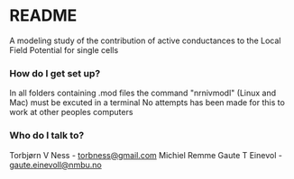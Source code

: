 # README #

A modeling study of the contribution of active conductances to the Local Field Potential for single cells

### How do I get set up? ###
In all folders containing .mod files the command "nrnivmodl" (Linux and Mac) must be excuted in a terminal
No attempts has been made for this to work at other peoples computers


### Who do I talk to? ###

Torbjørn V Ness - torbness@gmail.com
Michiel Remme
Gaute T Einevol - gaute.einevoll@nmbu.no
